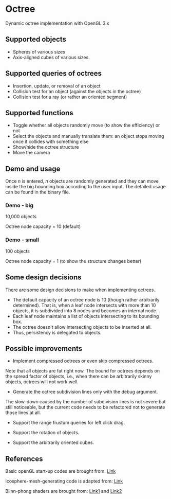 # Octree

Dynamic octree implementation with OpenGL 3.x

## Supported objects
- Spheres of various sizes
- Axis-aligned cubes of various sizes

## Supported queries of octrees
- Insertion, update, or removal of an object
- Collision test for an object (against the objects in the octree)
- Collision test for a ray (or rather an oriented segment)

## Supported functions
- Toggle whether all objects randomly move (to show the efficiency) or not
- Select the objects and manually translate them: an object stops moving once it collides with something else
- Show/hide the octree structure
- Move the camera

## Demo and usage
Once $n$ is entered, $n$ objects are randomly generated and they can move inside the big bounding box according to the user input. The detailed usage can be found in the binary file.

### Demo - big
10,000 objects

Octree node capacity = 10 (default)

### Demo - small
100 objects

Octree node capacity = 1 (to show the structure changes better)

## Some design decisions
There are some design decisions to make when implementing octrees.
- The default capacity of an octree node is 10 (though rather arbitrarily determined). That is, when a leaf node intersects with more than 10 objects, it is subdivided into 8 nodes and becomes an internal node.
- Each leaf node maintains a list of objects intersecting to its bounding box.
- The octree doesn't allow intersecting objects to be inserted at all.
- Thus, persistency is delegated to objects.

## Possible improvements

- Implement compressed octrees or even skip compressed octrees.

Note that all objects are fat right now. The bound for octrees depends on the spread factor of objects, i.e., when there can be arbitrarily skinny objects, octrees will not work well.

- Generate the octree subdivision lines only with the debug argument.

The slow-down caused by the number of subdivision lines is not severe but still noticeable, but the current code needs to be refactored not to generate those lines at all.

- Support the range frustum queries for left click drag.

- Support the rotation of objects.

- Support the arbitrarily oriented cubes.


## References

Basic openGL start-up codes are brought from: [Link][opengl]

[opengl]: http://www.opengl-tutorial.org/

Icosphere-mesh-generating code is adapted from: [Link][songho]

[songho]: http://www.songho.ca/opengl/gl_sphere.html#icosphere

Blinn-phong shaders are brought from: [Link1][phong] and [Link2][blinn]

[phong]: http://www.cs.toronto.edu/~jacobson/phong-demo/

[blinn]: https://en.wikipedia.org/wiki/Blinn%E2%80%93Phong_reflection_model#OpenGL_Shading_Language_code_sample
